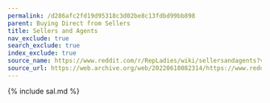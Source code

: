 ```yaml
---
permalink: /d286afc2fd19d95318c3d02be8c13fdbd99bb898
parent: Buying Direct from Sellers
title: Sellers and Agents
nav_exclude: true
search_exclude: true
index_exclude: true
source_name: https://www.reddit.com/r/RepLadies/wiki/sellersandagents?v=8a1c6986-e68f-11ec-8c1c-fe6906c74263
source_url: https://web.archive.org/web/20220618082314/https://www.reddit.com/r/RepLadies/wiki/sellersandagents?v=8a1c6986-e68f-11ec-8c1c-fe6906c74263
---
```


{% include sal.md %}
